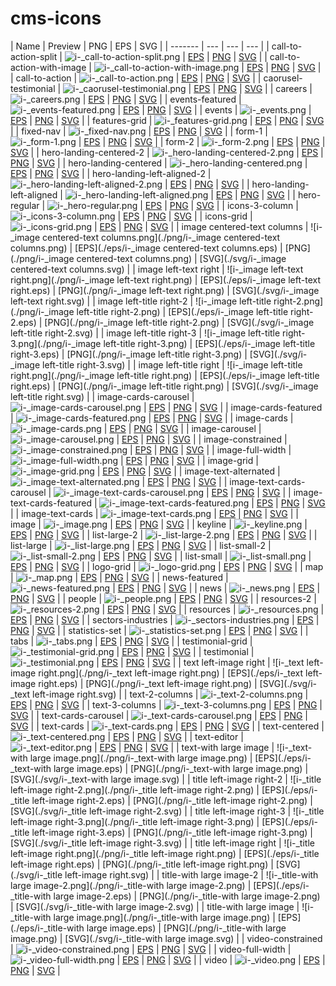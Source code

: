 # cms-icons

<!-- https://github.com/onespacemedia/cms-icons/raw/master/png/i-_call-to-action-split.png -->

| Name | Preview | PNG | EPS | SVG |
| ------- | --- | --- | --- |
| call-to-action-split | ![i-_call-to-action-split.png](./png/i-_call-to-action-split.png) | [EPS](./eps/i-_call-to-action-split.eps) | [PNG](./png/i-_call-to-action-split.png) | [SVG](./svg/i-_call-to-action-split.svg) |
| call-to-action-with-image | ![i-_call-to-action-with-image.png](./png/i-_call-to-action-with-image.png) | [EPS](./eps/i-_call-to-action-with-image.eps) | [PNG](./png/i-_call-to-action-with-image.png) | [SVG](./svg/i-_call-to-action-with-image.svg) |
| call-to-action | ![i-_call-to-action.png](./png/i-_call-to-action.png) | [EPS](./eps/i-_call-to-action.eps) | [PNG](./png/i-_call-to-action.png) | [SVG](./svg/i-_call-to-action.svg) |
| caorusel-testimonial | ![i-_caorusel-testimonial.png](./png/i-_caorusel-testimonial.png) | [EPS](./eps/i-_caorusel-testimonial.eps) | [PNG](./png/i-_caorusel-testimonial.png) | [SVG](./svg/i-_caorusel-testimonial.svg) |
| careers | ![i-_careers.png](./png/i-_careers.png) | [EPS](./eps/i-_careers.eps) | [PNG](./png/i-_careers.png) | [SVG](./svg/i-_careers.svg) |
| events-featured | ![i-_events-featured.png](./png/i-_events-featured.png) | [EPS](./eps/i-_events-featured.eps) | [PNG](./png/i-_events-featured.png) | [SVG](./svg/i-_events-featured.svg) |
| events | ![i-_events.png](./png/i-_events.png) | [EPS](./eps/i-_events.eps) | [PNG](./png/i-_events.png) | [SVG](./svg/i-_events.svg) |
| features-grid | ![i-_features-grid.png](./png/i-_features-grid.png) | [EPS](./eps/i-_features-grid.eps) | [PNG](./png/i-_features-grid.png) | [SVG](./svg/i-_features-grid.svg) |
| fixed-nav | ![i-_fixed-nav.png](./png/i-_fixed-nav.png) | [EPS](./eps/i-_fixed-nav.eps) | [PNG](./png/i-_fixed-nav.png) | [SVG](./svg/i-_fixed-nav.svg) |
| form-1 | ![i-_form-1.png](./png/i-_form-1.png) | [EPS](./eps/i-_form-1.eps) | [PNG](./png/i-_form-1.png) | [SVG](./svg/i-_form-1.svg) |
| form-2 | ![i-_form-2.png](./png/i-_form-2.png) | [EPS](./eps/i-_form-2.eps) | [PNG](./png/i-_form-2.png) | [SVG](./svg/i-_form-2.svg) |
| hero-landing-centered-2 | ![i-_hero-landing-centered-2.png](./png/i-_hero-landing-centered-2.png) | [EPS](./eps/i-_hero-landing-centered-2.eps) | [PNG](./png/i-_hero-landing-centered-2.png) | [SVG](./svg/i-_hero-landing-centered-2.svg) |
| hero-landing-centered | ![i-_hero-landing-centered.png](./png/i-_hero-landing-centered.png) | [EPS](./eps/i-_hero-landing-centered.eps) | [PNG](./png/i-_hero-landing-centered.png) | [SVG](./svg/i-_hero-landing-centered.svg) |
| hero-landing-left-aligned-2 | ![i-_hero-landing-left-aligned-2.png](./png/i-_hero-landing-left-aligned-2.png) | [EPS](./eps/i-_hero-landing-left-aligned-2.eps) | [PNG](./png/i-_hero-landing-left-aligned-2.png) | [SVG](./svg/i-_hero-landing-left-aligned-2.svg) |
| hero-landing-left-aligned | ![i-_hero-landing-left-aligned.png](./png/i-_hero-landing-left-aligned.png) | [EPS](./eps/i-_hero-landing-left-aligned.eps) | [PNG](./png/i-_hero-landing-left-aligned.png) | [SVG](./svg/i-_hero-landing-left-aligned.svg) |
| hero-regular | ![i-_hero-regular.png](./png/i-_hero-regular.png) | [EPS](./eps/i-_hero-regular.eps) | [PNG](./png/i-_hero-regular.png) | [SVG](./svg/i-_hero-regular.svg) |
| icons-3-column | ![i-_icons-3-column.png](./png/i-_icons-3-column.png) | [EPS](./eps/i-_icons-3-column.eps) | [PNG](./png/i-_icons-3-column.png) | [SVG](./svg/i-_icons-3-column.svg) |
| icons-grid | ![i-_icons-grid.png](./png/i-_icons-grid.png) | [EPS](./eps/i-_icons-grid.eps) | [PNG](./png/i-_icons-grid.png) | [SVG](./svg/i-_icons-grid.svg) |
| image centered-text columns | ![i-_image centered-text columns.png](./png/i-_image centered-text columns.png) | [EPS](./eps/i-_image centered-text columns.eps) | [PNG](./png/i-_image centered-text columns.png) | [SVG](./svg/i-_image centered-text columns.svg) |
| image left-text right | ![i-_image left-text right.png](./png/i-_image left-text right.png) | [EPS](./eps/i-_image left-text right.eps) | [PNG](./png/i-_image left-text right.png) | [SVG](./svg/i-_image left-text right.svg) |
| image left-title right-2 | ![i-_image left-title right-2.png](./png/i-_image left-title right-2.png) | [EPS](./eps/i-_image left-title right-2.eps) | [PNG](./png/i-_image left-title right-2.png) | [SVG](./svg/i-_image left-title right-2.svg) |
| image left-title right-3 | ![i-_image left-title right-3.png](./png/i-_image left-title right-3.png) | [EPS](./eps/i-_image left-title right-3.eps) | [PNG](./png/i-_image left-title right-3.png) | [SVG](./svg/i-_image left-title right-3.svg) |
| image left-title right | ![i-_image left-title right.png](./png/i-_image left-title right.png) | [EPS](./eps/i-_image left-title right.eps) | [PNG](./png/i-_image left-title right.png) | [SVG](./svg/i-_image left-title right.svg) |
| image-cards-carousel | ![i-_image-cards-carousel.png](./png/i-_image-cards-carousel.png) | [EPS](./eps/i-_image-cards-carousel.eps) | [PNG](./png/i-_image-cards-carousel.png) | [SVG](./svg/i-_image-cards-carousel.svg) |
| image-cards-featured | ![i-_image-cards-featured.png](./png/i-_image-cards-featured.png) | [EPS](./eps/i-_image-cards-featured.eps) | [PNG](./png/i-_image-cards-featured.png) | [SVG](./svg/i-_image-cards-featured.svg) |
| image-cards | ![i-_image-cards.png](./png/i-_image-cards.png) | [EPS](./eps/i-_image-cards.eps) | [PNG](./png/i-_image-cards.png) | [SVG](./svg/i-_image-cards.svg) |
| image-carousel | ![i-_image-carousel.png](./png/i-_image-carousel.png) | [EPS](./eps/i-_image-carousel.eps) | [PNG](./png/i-_image-carousel.png) | [SVG](./svg/i-_image-carousel.svg) |
| image-constrained | ![i-_image-constrained.png](./png/i-_image-constrained.png) | [EPS](./eps/i-_image-constrained.eps) | [PNG](./png/i-_image-constrained.png) | [SVG](./svg/i-_image-constrained.svg) |
| image-full-width | ![i-_image-full-width.png](./png/i-_image-full-width.png) | [EPS](./eps/i-_image-full-width.eps) | [PNG](./png/i-_image-full-width.png) | [SVG](./svg/i-_image-full-width.svg) |
| image-grid | ![i-_image-grid.png](./png/i-_image-grid.png) | [EPS](./eps/i-_image-grid.eps) | [PNG](./png/i-_image-grid.png) | [SVG](./svg/i-_image-grid.svg) |
| image-text-alternated | ![i-_image-text-alternated.png](./png/i-_image-text-alternated.png) | [EPS](./eps/i-_image-text-alternated.eps) | [PNG](./png/i-_image-text-alternated.png) | [SVG](./svg/i-_image-text-alternated.svg) |
| image-text-cards-carousel | ![i-_image-text-cards-carousel.png](./png/i-_image-text-cards-carousel.png) | [EPS](./eps/i-_image-text-cards-carousel.eps) | [PNG](./png/i-_image-text-cards-carousel.png) | [SVG](./svg/i-_image-text-cards-carousel.svg) |
| image-text-cards-featured | ![i-_image-text-cards-featured.png](./png/i-_image-text-cards-featured.png) | [EPS](./eps/i-_image-text-cards-featured.eps) | [PNG](./png/i-_image-text-cards-featured.png) | [SVG](./svg/i-_image-text-cards-featured.svg) |
| image-text-cards | ![i-_image-text-cards.png](./png/i-_image-text-cards.png) | [EPS](./eps/i-_image-text-cards.eps) | [PNG](./png/i-_image-text-cards.png) | [SVG](./svg/i-_image-text-cards.svg) |
| image | ![i-_image.png](./png/i-_image.png) | [EPS](./eps/i-_image.eps) | [PNG](./png/i-_image.png) | [SVG](./svg/i-_image.svg) |
| keyline | ![i-_keyline.png](./png/i-_keyline.png) | [EPS](./eps/i-_keyline.eps) | [PNG](./png/i-_keyline.png) | [SVG](./svg/i-_keyline.svg) |
| list-large-2 | ![i-_list-large-2.png](./png/i-_list-large-2.png) | [EPS](./eps/i-_list-large-2.eps) | [PNG](./png/i-_list-large-2.png) | [SVG](./svg/i-_list-large-2.svg) |
| list-large | ![i-_list-large.png](./png/i-_list-large.png) | [EPS](./eps/i-_list-large.eps) | [PNG](./png/i-_list-large.png) | [SVG](./svg/i-_list-large.svg) |
| list-small-2 | ![i-_list-small-2.png](./png/i-_list-small-2.png) | [EPS](./eps/i-_list-small-2.eps) | [PNG](./png/i-_list-small-2.png) | [SVG](./svg/i-_list-small-2.svg) |
| list-small | ![i-_list-small.png](./png/i-_list-small.png) | [EPS](./eps/i-_list-small.eps) | [PNG](./png/i-_list-small.png) | [SVG](./svg/i-_list-small.svg) |
| logo-grid | ![i-_logo-grid.png](./png/i-_logo-grid.png) | [EPS](./eps/i-_logo-grid.eps) | [PNG](./png/i-_logo-grid.png) | [SVG](./svg/i-_logo-grid.svg) |
| map | ![i-_map.png](./png/i-_map.png) | [EPS](./eps/i-_map.eps) | [PNG](./png/i-_map.png) | [SVG](./svg/i-_map.svg) |
| news-featured | ![i-_news-featured.png](./png/i-_news-featured.png) | [EPS](./eps/i-_news-featured.eps) | [PNG](./png/i-_news-featured.png) | [SVG](./svg/i-_news-featured.svg) |
| news | ![i-_news.png](./png/i-_news.png) | [EPS](./eps/i-_news.eps) | [PNG](./png/i-_news.png) | [SVG](./svg/i-_news.svg) |
| people | ![i-_people.png](./png/i-_people.png) | [EPS](./eps/i-_people.eps) | [PNG](./png/i-_people.png) | [SVG](./svg/i-_people.svg) |
| resources-2 | ![i-_resources-2.png](./png/i-_resources-2.png) | [EPS](./eps/i-_resources-2.eps) | [PNG](./png/i-_resources-2.png) | [SVG](./svg/i-_resources-2.svg) |
| resources | ![i-_resources.png](./png/i-_resources.png) | [EPS](./eps/i-_resources.eps) | [PNG](./png/i-_resources.png) | [SVG](./svg/i-_resources.svg) |
| sectors-industries | ![i-_sectors-industries.png](./png/i-_sectors-industries.png) | [EPS](./eps/i-_sectors-industries.eps) | [PNG](./png/i-_sectors-industries.png) | [SVG](./svg/i-_sectors-industries.svg) |
| statistics-set | ![i-_statistics-set.png](./png/i-_statistics-set.png) | [EPS](./eps/i-_statistics-set.eps) | [PNG](./png/i-_statistics-set.png) | [SVG](./svg/i-_statistics-set.svg) |
| tabs | ![i-_tabs.png](./png/i-_tabs.png) | [EPS](./eps/i-_tabs.eps) | [PNG](./png/i-_tabs.png) | [SVG](./svg/i-_tabs.svg) |
| testimonial-grid | ![i-_testimonial-grid.png](./png/i-_testimonial-grid.png) | [EPS](./eps/i-_testimonial-grid.eps) | [PNG](./png/i-_testimonial-grid.png) | [SVG](./svg/i-_testimonial-grid.svg) |
| testimonial | ![i-_testimonial.png](./png/i-_testimonial.png) | [EPS](./eps/i-_testimonial.eps) | [PNG](./png/i-_testimonial.png) | [SVG](./svg/i-_testimonial.svg) |
| text left-image right | ![i-_text left-image right.png](./png/i-_text left-image right.png) | [EPS](./eps/i-_text left-image right.eps) | [PNG](./png/i-_text left-image right.png) | [SVG](./svg/i-_text left-image right.svg) |
| text-2-columns | ![i-_text-2-columns.png](./png/i-_text-2-columns.png) | [EPS](./eps/i-_text-2-columns.eps) | [PNG](./png/i-_text-2-columns.png) | [SVG](./svg/i-_text-2-columns.svg) |
| text-3-columns | ![i-_text-3-columns.png](./png/i-_text-3-columns.png) | [EPS](./eps/i-_text-3-columns.eps) | [PNG](./png/i-_text-3-columns.png) | [SVG](./svg/i-_text-3-columns.svg) |
| text-cards-carousel | ![i-_text-cards-carousel.png](./png/i-_text-cards-carousel.png) | [EPS](./eps/i-_text-cards-carousel.eps) | [PNG](./png/i-_text-cards-carousel.png) | [SVG](./svg/i-_text-cards-carousel.svg) |
| text-cards | ![i-_text-cards.png](./png/i-_text-cards.png) | [EPS](./eps/i-_text-cards.eps) | [PNG](./png/i-_text-cards.png) | [SVG](./svg/i-_text-cards.svg) |
| text-centered | ![i-_text-centered.png](./png/i-_text-centered.png) | [EPS](./eps/i-_text-centered.eps) | [PNG](./png/i-_text-centered.png) | [SVG](./svg/i-_text-centered.svg) |
| text-editor | ![i-_text-editor.png](./png/i-_text-editor.png) | [EPS](./eps/i-_text-editor.eps) | [PNG](./png/i-_text-editor.png) | [SVG](./svg/i-_text-editor.svg) |
| text-with large image | ![i-_text-with large image.png](./png/i-_text-with large image.png) | [EPS](./eps/i-_text-with large image.eps) | [PNG](./png/i-_text-with large image.png) | [SVG](./svg/i-_text-with large image.svg) |
| title left-image right-2 | ![i-_title left-image right-2.png](./png/i-_title left-image right-2.png) | [EPS](./eps/i-_title left-image right-2.eps) | [PNG](./png/i-_title left-image right-2.png) | [SVG](./svg/i-_title left-image right-2.svg) |
| title left-image right-3 | ![i-_title left-image right-3.png](./png/i-_title left-image right-3.png) | [EPS](./eps/i-_title left-image right-3.eps) | [PNG](./png/i-_title left-image right-3.png) | [SVG](./svg/i-_title left-image right-3.svg) |
| title left-image right | ![i-_title left-image right.png](./png/i-_title left-image right.png) | [EPS](./eps/i-_title left-image right.eps) | [PNG](./png/i-_title left-image right.png) | [SVG](./svg/i-_title left-image right.svg) |
| title-with large image-2 | ![i-_title-with large image-2.png](./png/i-_title-with large image-2.png) | [EPS](./eps/i-_title-with large image-2.eps) | [PNG](./png/i-_title-with large image-2.png) | [SVG](./svg/i-_title-with large image-2.svg) |
| title-with large image | ![i-_title-with large image.png](./png/i-_title-with large image.png) | [EPS](./eps/i-_title-with large image.eps) | [PNG](./png/i-_title-with large image.png) | [SVG](./svg/i-_title-with large image.svg) |
| video-constrained | ![i-_video-constrained.png](./png/i-_video-constrained.png) | [EPS](./eps/i-_video-constrained.eps) | [PNG](./png/i-_video-constrained.png) | [SVG](./svg/i-_video-constrained.svg) |
| video-full-width | ![i-_video-full-width.png](./png/i-_video-full-width.png) | [EPS](./eps/i-_video-full-width.eps) | [PNG](./png/i-_video-full-width.png) | [SVG](./svg/i-_video-full-width.svg) |
| video | ![i-_video.png](./png/i-_video.png) | [EPS](./eps/i-_video.eps) | [PNG](./png/i-_video.png) | [SVG](./svg/i-_video.svg) |
